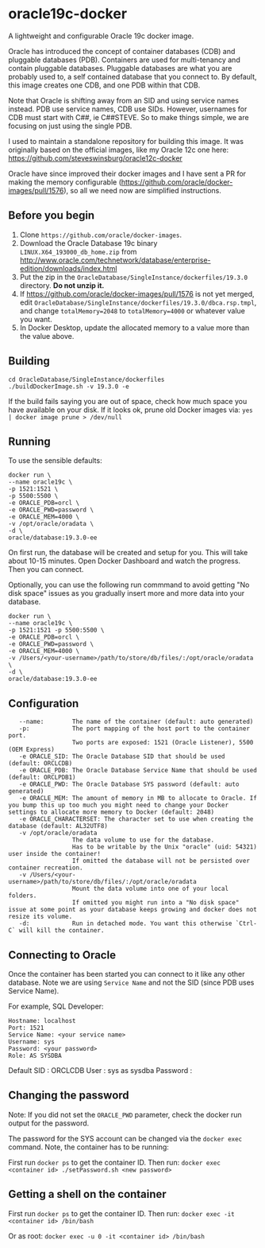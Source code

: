 # oracle19c-docker
A lightweight and configurable Oracle 19c docker image.

Oracle has introduced the concept of container databases (CDB) and pluggable databases (PDB). Containers are used for multi-tenancy and contain pluggable databases. Pluggable databases are what you are probably used to, a self contained database that you connect to. By default, this image creates one CDB, and one PDB within that CDB.

Note that Oracle is shifting away from an SID and using service names instead. PDB use service names, CDB use SIDs. However, usernames for CDB must start with C##, ie C##STEVE. So to make things simple, we are focusing on just using the single PDB.

I used to maintain a standalone repository for building this image. It was originally based on the official images, like my Oracle 12c one here: https://github.com/steveswinsburg/oracle12c-docker

Oracle have since improved their docker images and I have sent a PR for making the memory configurable (https://github.com/oracle/docker-images/pull/1576), so all we need now are simplified instructions.

Before you begin
----------------

1. Clone `https://github.com/oracle/docker-images`.
1. Download the Oracle Database 19c binary `LINUX.X64_193000_db_home.zip` from http://www.oracle.com/technetwork/database/enterprise-edition/downloads/index.html
1. Put the zip in the `OracleDatabase/SingleInstance/dockerfiles/19.3.0` directory. **Do not unzip it.**
1. If https://github.com/oracle/docker-images/pull/1576 is not yet merged, edit `OracleDatabase/SingleInstance/dockerfiles/19.3.0/dbca.rsp.tmpl`, and change `totalMemory=2048` to `totalMemory=4000` or whatever value you want.
1. In Docker Desktop, update the allocated memory to a value more than the value above.

Building
--------


````
cd OracleDatabase/SingleInstance/dockerfiles
./buildDockerImage.sh -v 19.3.0 -e
````

If the build fails saying you are out of space, check how much space you have available on your disk. If it looks ok, prune old Docker images via: 
`yes | docker image prune > /dev/null`

Running
-------

To use the sensible defaults:

```
docker run \
--name oracle19c \
-p 1521:1521 \
-p 5500:5500 \
-e ORACLE_PDB=orcl \
-e ORACLE_PWD=password \
-e ORACLE_MEM=4000 \
-v /opt/oracle/oradata \
-d \
oracle/database:19.3.0-ee
```

On first run, the database will be created and setup for you. This will take about 10-15 minutes. Open Docker Dashboard and watch the progress. Then you can connect.

Optionally, you can use the following run commmand to avoid getting "No disk space" issues as you gradually insert more and more data into your database.

```
docker run \
--name oracle19c \
-p 1521:1521 -p 5500:5500 \
-e ORACLE_PDB=orcl \
-e ORACLE_PWD=password \
-e ORACLE_MEM=4000 \
-v /Users/<your-username>/path/to/store/db/files/:/opt/oracle/oradata \
-d \
oracle/database:19.3.0-ee
```

Configuration
-------------

```
   --name:        The name of the container (default: auto generated)
   -p:            The port mapping of the host port to the container port.
                  Two ports are exposed: 1521 (Oracle Listener), 5500 (OEM Express)
   -e ORACLE_SID: The Oracle Database SID that should be used (default: ORCLCDB)
   -e ORACLE_PDB: The Oracle Database Service Name that should be used (default: ORCLPDB1)
   -e ORACLE_PWD: The Oracle Database SYS password (default: auto generated)
   -e ORACLE_MEM: The amount of memory in MB to allocate to Oracle. If you bump this up too much you might need to change your Docker settings to allocate more memory to Docker (default: 2048)
   -e ORACLE_CHARACTERSET: The character set to use when creating the database (default: AL32UTF8)
   -v /opt/oracle/oradata
                  The data volume to use for the database.
                  Has to be writable by the Unix "oracle" (uid: 54321) user inside the container!
                  If omitted the database will not be persisted over container recreation.
   -v /Users/<your-username>/path/to/store/db/files/:/opt/oracle/oradata
                  Mount the data volume into one of your local folders.
                  If omitted you might run into a "No disk space" issue at some point as your database keeps growing and docker does not resize its volume.
   -d:            Run in detached mode. You want this otherwise `Ctrl-C` will kill the container.
```

Connecting to Oracle
--------------------

Once the container has been started you can connect to it like any other database. Note we are using `Service Name` and not the SID (since PDB uses Service Name).

For example, SQL Developer:
```
Hostname: localhost
Port: 1521
Service Name: <your service name>
Username: sys
Password: <your password>
Role: AS SYSDBA

```

Default SID : ORCLCDB
User : sys as sysdba
Password : <your password>

Changing the password
---------------------

Note: If you did not set the `ORACLE_PWD` parameter, check the docker run output for the password.

The password for the SYS account can be changed via the `docker exec` command. Note, the container has to be running:

First run `docker ps` to get the container ID. Then run:
`docker exec <container id> ./setPassword.sh <new password>`

Getting a shell on the container
--------------------------------
First run `docker ps` to get the container ID. Then run:
`docker exec -it <container id> /bin/bash`

Or as root:
`docker exec -u 0 -it <container id> /bin/bash`
